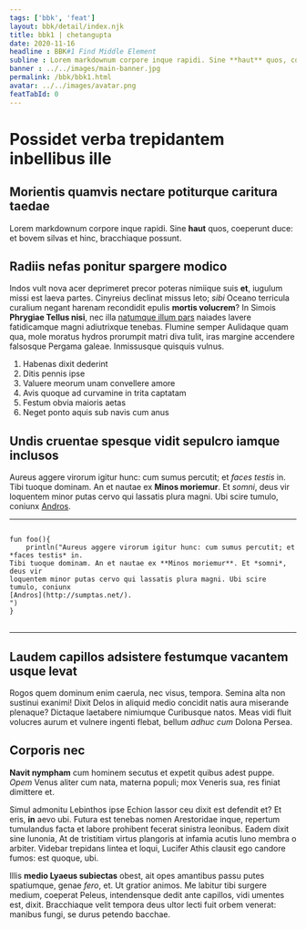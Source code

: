 ```yaml
---
tags: ['bbk', 'feat']
layout: bbk/detail/index.njk
title: bbk1 | chetangupta
date: 2020-11-16
headline : BBK#1 Find Middle Element
subline : Lorem markdownum corpore inque rapidi. Sine **haut** quos, coeperunt duce
banner : ../../images/main-banner.jpg
permalink: /bbk/bbk1.html
avatar: ../../images/avatar.png
featTabId: 0
---
```


# Possidet verba trepidantem inbellibus ille

## Morientis quamvis nectare potiturque caritura taedae

Lorem markdownum corpore inque rapidi. Sine **haut** quos, coeperunt duce: et
bovem silvas et hinc, bracchiaque possunt.

## Radiis nefas ponitur spargere modico

Indos vult nova acer deprimeret precor poteras nimiique suis **et**, iugulum
missi est laeva partes. Cinyreius declinat missus leto; *sibi* Oceano terricula
curalium negant harenam recondidit epulis **mortis volucrem**? In Simois
**Phrygiae Tellus nisi**, nec illa [natumque illum
pars](http://www.ut-greges.net/subeuntextimuit.html) naiades lavere fatidicamque
magni adiutrixque tenebas. Flumine semper Aulidaque quam qua, mole moratus
hydros prorumpit matri diva tulit, iras margine accendere falsosque Pergama
galeae. Inmissusque quisquis vulnus.

1. Habenas dixit dederint
2. Ditis pennis ipse
3. Valuere meorum unam convellere amore
4. Avis quoque ad curvamine in trita captatam
5. Festum obvia maioris aetas
6. Neget ponto aquis sub navis cum anus

## Undis cruentae spesque vidit sepulcro iamque inclusos

Aureus aggere virorum igitur hunc: cum sumus percutit; et *faces testis* in.
Tibi tuoque dominam. An et nautae ex **Minos moriemur**. Et *somni*, deus vir
loquentem minor putas cervo qui lassatis plura magni. Ubi scire tumulo, coniunx
[Andros](http://sumptas.net/).

---

<pre>
<code class="kotlin">
fun foo(){
    println("Aureus aggere virorum igitur hunc: cum sumus percutit; et *faces testis* in.
Tibi tuoque dominam. An et nautae ex **Minos moriemur**. Et *somni*, deus vir
loquentem minor putas cervo qui lassatis plura magni. Ubi scire tumulo, coniunx
[Andros](http://sumptas.net/).
")
}
</code>
</pre>

---

## Laudem capillos adsistere festumque vacantem usque levat

Rogos quem dominum enim caerula, nec visus, tempora. Semina alta non sustinui
exanimi! Dixit Delos in aliquid medio concidit natis aura miserande plenaque?
Dictaque laetabere nimiumque Curibusque natos. Meas vidi fluit volucres aurum et
vulnere ingenti flebat, bellum *adhuc cum* Dolona Persea.

## Corporis nec

**Navit nympham** cum hominem secutus et expetit quibus adest puppe. *Opem*
Venus aliter cum nata, materna populi; mox Veneris sua, res finiat dimittere et.

Simul admonitu Lebinthos ipse Echion lassor ceu dixit est defendit et? Et eris,
**in** aevo ubi. Futura est tenebas nomen Arestoridae inque, repertum tumulandus
facta et labore prohibent fecerat sinistra leonibus. Eadem dixit sine Iunonia,
At de tristitiam virtus plangoris at infamia acutis Iuno membra o arbiter.
Videbar trepidans lintea et loqui, Lucifer Athis clausit ego candore fumos: est
quoque, ubi.

Illis **medio Lyaeus subiectas** obest, ait opes amantibus passu putes
spatiumque, genae *fero*, et. Ut gratior animos. Me labitur tibi surgere medium,
coeperat Peleus, intendensque dedit ante capillos, vidi umentes est, dixit.
Bracchiaque velit tempora deus ultor lecti fuit orbem venerat: manibus fungi, se
durus petendo bacchae.